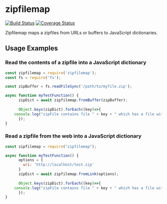 # zipfilemap

[![Build Status](https://travis-ci.org/TomCoded/zipfilemap.svg?branch=master)](https://travis-ci.org/TomCoded/zipfilemap)
[![Coverage Status](https://img.shields.io/coveralls/TomCoded/zipfilemap.svg)](https://coveralls.io/r/TomCoded/zipfilemap)

Zipfilemap maps a zipfiles from URLs or buffers to JavaScript dictionaries.

## Usage Examples

### Read the contents of a zipfile into a JavaScript dictionary
```js
const zipfilemap = require('zipfilemap');
const fs = require('fs');

const zipBuffer = fs.readFileSync('/path/to/myfile.zip');

async function myTestFunction() {
      zipDict = await zipfilemap.fromBuffer(zipBuffer);
      
      Object.keys(zipDict).forEach((key)=>{
	console.log("zipFile contains file " + key + " which has a file with contents " + zipDict[key]);
      });
}
```

### Read a zipfile from the web into a JavaScript dictionary
```js
const zipfilemap = require("zipfilemap");

async function myTestFunction() {
      options = {
        uri: 'http://localhost/test.zip'
      }
      zipDict = await zipfilemap.fromLink(options);
      
      Object.keys(zipDict).forEach((key)=>{
	console.log("zipFile contains file " + key + " which has a file with contents " + zipDict[key]);
      });
}
```
